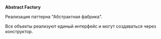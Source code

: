 **Abstract Factory**

Реализация паттерна "Абстрактная фабрика".

Все объекты реализуют единый интерфейс и могут создаваться через конструктор.
